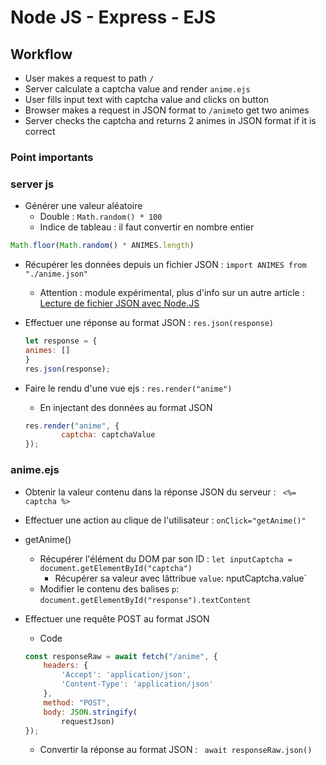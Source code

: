 # Node JS - Express - EJS

## Workflow

- User makes a request to path `/`
- Server calculate a captcha value and render `anime.ejs`
- User fills input text with captcha value and clicks on button
- Browser makes a request in JSON format to `/anime`to get two animes 
- Server checks the captcha and returns 2 animes in JSON format if it is correct 

### Point importants

### server js

- Générer une valeur aléatoire
  - Double : `Math.random() * 100`
  - Indice de tableau : il faut convertir en nombre entier

```javascript
Math.floor(Math.random() * ANIMES.length)
```

- Récupérer les données depuis un fichier JSON : `import ANIMES from "./anime.json"`

  - Attention : module expérimental, plus d'info sur un autre article : [Lecture de fichier JSON avec Node.JS](https://rya-sge.github.io/access-denied/2022/01/01/nodejs-json/)

- Effectuer une réponse au format JSON :  `res.json(response)`

  ```javascript
  let response = {
  animes: []
  }
  res.json(response);
  ```

- Faire le rendu d'une vue ejs : `res.render("anime")`

  - En injectant des données au format JSON

  ```javascript
  res.render("anime", {
          captcha: captchaValue
  });
  ```

### anime.ejs

- Obtenir la valeur contenu dans la réponse JSON du serveur : ` <%= captcha %>`
- Effectuer une action au clique de l'utilisateur : `onClick="getAnime()"`
- getAnime()
  - Récupérer l'élément du DOM par son ID : `let inputCaptcha = document.getElementById("captcha")`
    - Récupérer sa valeur avec lâttribue `value`: nputCaptcha.value`
  - Modifier le contenu des balises `p`: `document.getElementById("response").textContent` 

- Effectuer une requête POST au format JSON

  - Code

  ```javascript
  const responseRaw = await fetch("/anime", {
      headers: {
          'Accept': 'application/json',
          'Content-Type': 'application/json'
      },
      method: "POST",
      body: JSON.stringify(
          requestJson)
  });
  ```

  - Convertir la réponse au format JSON : ` await responseRaw.json()`

  